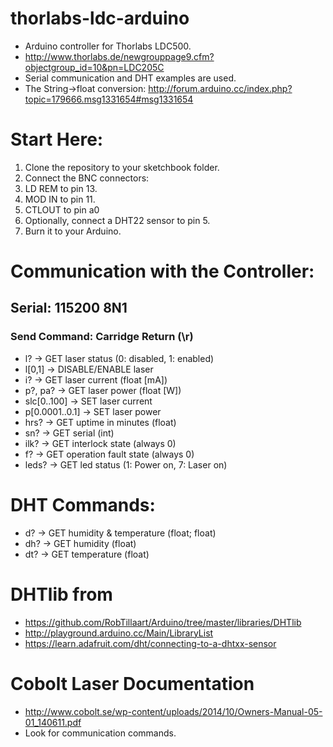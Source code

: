 # thorlabs-ldc-arduino
 * Arduino controller for Thorlabs LDC500.
 * http://www.thorlabs.de/newgrouppage9.cfm?objectgroup_id=10&pn=LDC205C
 * Serial communication and DHT examples are used.
 * The String->float conversion: http://forum.arduino.cc/index.php?topic=179666.msg1331654#msg1331654

# Start Here:
 1. Clone the repository to your sketchbook folder.
 2. Connect the BNC connectors:
   1. LD REM to pin 13.
   2. MOD IN to pin 11.
   3. CTLOUT to pin a0
 3. Optionally, connect a DHT22 sensor to pin 5.
 4. Burn it to your Arduino.

# Communication with the Controller:
## Serial: 115200 8N1
### Send Command: Carridge Return (\r)
 * l? -> GET laser status (0: disabled, 1: enabled)
 * l[0,1] -> DISABLE/ENABLE laser
 * i? -> GET laser current (float [mA])
 * p?, pa? -> GET laser power (float [W])
 * slc[0..100] -> SET laser current
 * p[0.0001..0.1] -> SET laser power
 * hrs? -> GET uptime in minutes (float)
 * sn? -> GET serial (int)
 * ilk? -> GET interlock state (always 0)
 * f? -> GET operation fault state (always 0)
 * leds? -> GET led status (1: Power on, 7: Laser on)

# DHT Commands: 
 * d? -> GET humidity & temperature (float; float)
 * dh? -> GET humidity (float)
 * dt? -> GET temperature (float)

# DHTlib from 
 * https://github.com/RobTillaart/Arduino/tree/master/libraries/DHTlib
 * http://playground.arduino.cc/Main/LibraryList
 * https://learn.adafruit.com/dht/connecting-to-a-dhtxx-sensor

# Cobolt Laser Documentation
 * http://www.cobolt.se/wp-content/uploads/2014/10/Owners-Manual-05-01_140611.pdf
 * Look for communication commands.

